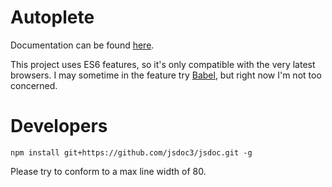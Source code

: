 # Autoplete
Documentation can be found [here](https://docs.matthin.com/autoplete/current/index.html).

This project uses ES6 features, so it's only compatible with the very latest browsers. I may sometime in the feature try [Babel](https://babeljs.io/), but right now I'm not too concerned.

# Developers
`npm install git+https://github.com/jsdoc3/jsdoc.git -g`

Please try to conform to a max line width of 80.

